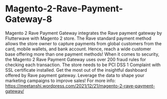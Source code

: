 # Magento-2-Rave-Payment-Gateway-8
 Magento 2 Rave Payment Gateway integrates the Rave payment gateway by Flutterwave with Magento 2 store. The Rave standard payment method allows the store owner to capture payments from global customers from the card, mobile wallets, and bank account. Hence, reach a wide customer base offering more than one payment methods! When it comes to security, the Magento 2 Rave Payment Gateway uses over 200 fraud rules for checking each transaction. The store needs to be PCI DSS 1 Complaint with SSL certificate installed. Get the most out of the insightful dashboard offered by Rave payment gateway. Leverage the data to shape your marketing campaigns to improve sales! For more info: https://meetanshi.wordpress.com/2021/12/21/magento-2-rave-payment-gateway/
